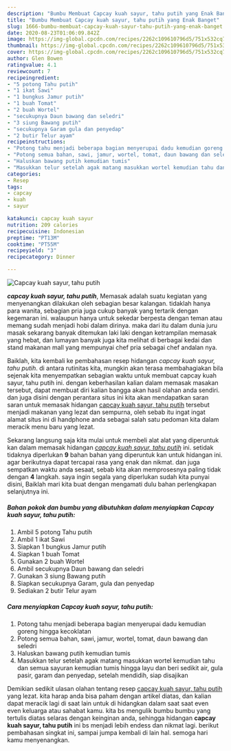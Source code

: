 ```yaml
---
description: "Bumbu Membuat Capcay kuah sayur, tahu putih yang Enak Banget"
title: "Bumbu Membuat Capcay kuah sayur, tahu putih yang Enak Banget"
slug: 1666-bumbu-membuat-capcay-kuah-sayur-tahu-putih-yang-enak-banget
date: 2020-08-23T01:06:09.842Z
image: https://img-global.cpcdn.com/recipes/2262c109610796d5/751x532cq70/capcay-kuah-sayur-tahu-putih-foto-resep-utama.jpg
thumbnail: https://img-global.cpcdn.com/recipes/2262c109610796d5/751x532cq70/capcay-kuah-sayur-tahu-putih-foto-resep-utama.jpg
cover: https://img-global.cpcdn.com/recipes/2262c109610796d5/751x532cq70/capcay-kuah-sayur-tahu-putih-foto-resep-utama.jpg
author: Glen Bowen
ratingvalue: 4.1
reviewcount: 7
recipeingredient:
- "5 potong Tahu putih"
- "1 ikat Sawi"
- "1 bungkus Jamur putih"
- "1 buah Tomat"
- "2 buah Wortel"
- "secukupnya Daun bawang dan seledri"
- "3 siung Bawang putih"
- "secukupnya Garam gula dan penyedap"
- "2 butir Telur ayam"
recipeinstructions:
- "Potong tahu menjadi beberapa bagian menyerupai dadu kemudian goreng hingga kecoklatan"
- "Potong semua bahan, sawi, jamur, wortel, tomat, daun bawang dan seledri"
- "Haluskan bawang putih kemudian tumis"
- "Masukkan telur setelah agak matang masukkan wortel kemudian tahu dan semua sayuran kemudian tumis hingga layu dan beri sedikit air, gula pasir, garam dan penyedap, setelah mendidih, siap disajikan"
categories:
- Resep
tags:
- capcay
- kuah
- sayur

katakunci: capcay kuah sayur 
nutrition: 209 calories
recipecuisine: Indonesian
preptime: "PT13M"
cooktime: "PT55M"
recipeyield: "3"
recipecategory: Dinner

---
```



![Capcay kuah sayur, tahu putih](https://img-global.cpcdn.com/recipes/2262c109610796d5/751x532cq70/capcay-kuah-sayur-tahu-putih-foto-resep-utama.jpg)

<b><i>capcay kuah sayur, tahu putih</i></b>, Memasak adalah suatu kegiatan yang menyenangkan dilakukan oleh sebagian besar kalangan. tidaklah hanya para wanita, sebagian pria juga cukup banyak yang tertarik dengan kegemaran ini. walaupun hanya untuk sekedar berpesta dengan teman atau memang sudah menjadi hobi dalam dirinya. maka dari itu dalam dunia juru masak sekarang banyak ditemukan laki laki dengan ketrampilan memasak yang hebat, dan lumayan banyak juga kita melihat di berbagai kedai dan stand makanan mall yang mempunyai chef pria sebagai chef andalan nya.

Baiklah, kita kembali ke pembahasan resep hidangan <i>capcay kuah sayur, tahu putih</i>. di antara rutinitas kita, mungkin akan terasa membahagiakan bila sejenak kita menyempatkan sebagian waktu untuk membuat capcay kuah sayur, tahu putih ini. dengan keberhasilan kalian dalam memasak masakan tersebut, dapat membuat diri kalian bangga akan hasil olahan anda sendiri. dan juga disini dengan perantara situs ini kita akan mendapatkan saran saran untuk memasak hidangan <u>capcay kuah sayur, tahu putih</u> tersebut menjadi makanan yang lezat dan sempurna, oleh sebab itu ingat ingat alamat situs ini di handphone anda sebagai salah satu pedoman kita dalam meracik menu baru yang lezat.




Sekarang langsung saja kita mulai untuk membeli alat alat yang diperuntuk kan dalam memasak hidangan <u><i>capcay kuah sayur, tahu putih</i></u> ini. setidak tidaknya diperlukan <b>9</b> bahan bahan yang diperuntuk kan untuk hidangan ini. agar berikutnya dapat tercapai rasa yang enak dan nikmat. dan juga sempatkan waktu anda sesaat, sebab kita akan memprosesnya paling tidak dengan <b>4</b> langkah. saya ingin segala yang diperlukan sudah kita punyai disini, Baiklah mari kita buat dengan mengamati dulu bahan perlengkapan selanjutnya ini.

<!--inarticleads1-->

##### Bahan pokok dan bumbu yang dibutuhkan dalam menyiapkan Capcay kuah sayur, tahu putih:

1. Ambil 5 potong Tahu putih
1. Ambil 1 ikat Sawi
1. Siapkan 1 bungkus Jamur putih
1. Siapkan 1 buah Tomat
1. Gunakan 2 buah Wortel
1. Ambil secukupnya Daun bawang dan seledri
1. Gunakan 3 siung Bawang putih
1. Siapkan secukupnya Garam, gula dan penyedap
1. Sediakan 2 butir Telur ayam




<!--inarticleads2-->

##### Cara menyiapkan Capcay kuah sayur, tahu putih:

1. Potong tahu menjadi beberapa bagian menyerupai dadu kemudian goreng hingga kecoklatan
1. Potong semua bahan, sawi, jamur, wortel, tomat, daun bawang dan seledri
1. Haluskan bawang putih kemudian tumis
1. Masukkan telur setelah agak matang masukkan wortel kemudian tahu dan semua sayuran kemudian tumis hingga layu dan beri sedikit air, gula pasir, garam dan penyedap, setelah mendidih, siap disajikan




Demikian sedikit ulasan olahan tentang resep <u>capcay kuah sayur, tahu putih</u> yang lezat. kita harap anda bisa paham dengan artikel diatas, dan kalian dapat meracik lagi di saat lain untuk di hidangkan dalam saat saat even even keluarga atau sahabat kamu. kita bs mengulik bumbu bumbu yang tertulis diatas selaras dengan keinginan anda, sehingga hidangan <b>capcay kuah sayur, tahu putih</b> ini bs menjadi lebih endess dan nikmat lagi. berikut pembahasan singkat ini, sampai jumpa kembali di lain hal. semoga hari kamu menyenangkan.

